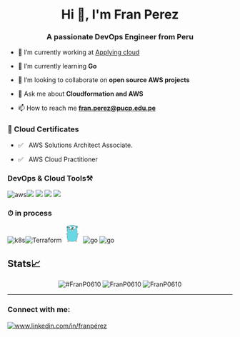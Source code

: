 <h1 align="center">Hi 👋, I'm Fran Perez</h1>
<h3 align="center">A passionate DevOps Engineer from Peru</h3>

- 🔭 I’m currently working at [Applying cloud](https://www.applying.cloud/)

- 🌱 I’m currently learning **Go**

- 🌱  I’m looking to collaborate on **open source AWS projects**

- 💬 Ask me about **Cloudformation and AWS**

- 📫 How to reach me **fran.perez@pucp.edu.pe**

<h3> 📜 Cloud Certificates </h3>

- ✅ &nbsp; AWS Solutions Architect Associate.

- ✅ &nbsp; AWS  Cloud Practitioner

### DevOps & Cloud Tools⚒️

<img src="https://img.icons8.com/?size=512&id=33039&format=png" alt="aws" width="40" height="40"/><img src="https://img.icons8.com/fluency/35/000000/visual-studio-code-2019.png"/> <img src="https://img.icons8.com/color/35/000000/intellij-idea.png"/>  <img src="https://img.icons8.com/color/35/000000/git.png"/> <img src="https://img.icons8.com/color/35/000000/github.png"/>

### ⏱ in process
<img src="https://img.icons8.com/?size=512&id=cvzmaEA4kC0o&format=png" alt="k8s" width="40" height="40"/><img src="https://img.icons8.com/?size=512&id=kEkT1u7zTDk5&format=png" alt="Terraform" width="40" height="40"/>  <img src="https://raw.githubusercontent.com/devicons/devicon/master/icons/go/go-original.svg" alt="go" width="40" height="40"/>   <img src="https://img.icons8.com/?size=512&id=39292&format=png" alt="go" width="40" height="40"/>  <img src="https://img.icons8.com/?size=512&id=Y9Kxy8Xl1id8&format=png" alt="go" width="40" height="40"/> 

## Stats📈
<p align="center">
<img width="40%" src="https://github-readme-stats.vercel.app/api/top-langs?username=FranP0610&show_icons=true&theme=dracula&title_color=ff8000&text_color=ffffff&bg_color=6a6a6a&locale=en&layout=compact&hide_border=true" alt="#FranP0610" /> 
<img width="48%" src="https://github-readme-stats.vercel.app/api?username=FranP0610&show_icons=true&theme=dracula&title_color=ff8000&text_color=ffffff&bg_color=6a6a6a&locale=en&hide_border=true" alt="FranP0610" />
<img width="48%" src="https://github-readme-streak-stats.herokuapp.com/?user=FranP0610&theme=highcontrast&hide_border=true" alt="FranP0610" />
</p>


<hr>

<h3 align="left">Connect with me:</h3>
<p align="left">
<a href="https://linkedin.com/in/www.linkedin.com/in/franpérez" target="blank"><img align="center" src="https://raw.githubusercontent.com/rahuldkjain/github-profile-readme-generator/master/src/images/icons/Social/linked-in-alt.svg" alt="www.linkedin.com/in/franpérez" height="30" width="40" /></a>
</p>

<!--START_SECTION:activity-->
<!--END_SECTION:activity-->
